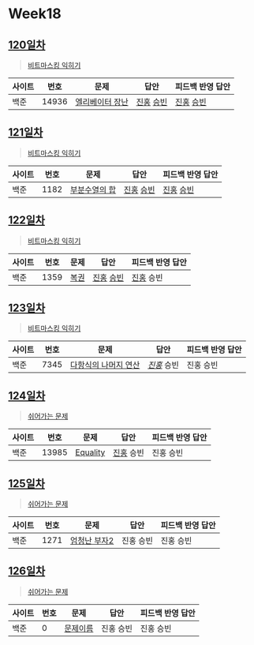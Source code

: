 # Week18

## [120일차](Day120)

> [비트마스킹 익히기](https://www.acmicpc.net/group/workbook/view/9797/32996)

| 사이트 | 번호 | 문제                 | 답안                | 피드백 반영 답안    |
| ------ | ---- | -------------------- | ------------------- | ------------------- |
| 백준   | 14936 | [엘리베이터 장난](https://www.acmicpc.net/problem/14936) | [진홍](Day120/bj14936_kjh.java) [승빈](Day120/bj14936_wsb.java) | [진홍](Day120/bj14936_kjh_fb.java) [승빈](Day120/bj14936_wsb_fb.java) |

## [121일차](Day121)

> [비트마스킹 익히기](https://www.acmicpc.net/group/workbook/view/9797/33021)

| 사이트 | 번호 | 문제                 | 답안                | 피드백 반영 답안    |
| ------ | ---- | -------------------- | ------------------- | ------------------- |
| 백준   | 1182    | [부분수열의 합](https://www.acmicpc.net/problem/1182) | [진홍](Day121/bj1182_kjh.java) [승빈](Day121/bj1182_wsb.java) | [진홍](Day121/bj1182_kjh_fb.java) [승빈](Day121/bj1182_wsb.java) |

## [122일차](Day122)

> [비트마스킹 익히기](https://www.acmicpc.net/group/workbook/view/9797/33061)

| 사이트 | 번호 | 문제                 | 답안                | 피드백 반영 답안    |
| ------ | ---- | -------------------- | ------------------- | ------------------- |
| 백준   | 1359 | [복권](https://www.acmicpc.net/problem/1359) | [진홍](Day122/bj1359_kjh.java) [승빈](Day122/bj1359_wsb.java) | [진홍](Day122/bj1359_kjh.java) 승빈 |

## [123일차](Day123)

> [비트마스킹 익히기](https://www.acmicpc.net/group/workbook/view/9797/33062)

| 사이트 | 번호 | 문제                 | 답안                | 피드백 반영 답안    |
| ------ | ---- | -------------------- | ------------------- | ------------------- |
| 백준   | 7345    | [다항식의 나머지 연산](https://www.acmicpc.net/problem/7345) | *[진홍](Day123/bj7345_kjh.java)* 승빈 | 진홍 승빈 |

## [124일차](Day124)

> [쉬어가는 문제](https://www.acmicpc.net/group/workbook/view/9797/33143)

| 사이트 | 번호 | 문제                 | 답안                | 피드백 반영 답안    |
| ------ | ---- | -------------------- | ------------------- | ------------------- |
| 백준   | 13985 | [Equality](https://www.acmicpc.net/problem/13985) | [진홍](Day124/bj13985_kjh.java) 승빈 | 진홍 승빈 |

## [125일차](Day125)

> [쉬어가는 문제](https://www.acmicpc.net/group/workbook/view/9797/33156)

| 사이트 | 번호 | 문제                 | 답안                | 피드백 반영 답안    |
| ------ | ---- | -------------------- | ------------------- | ------------------- |
| 백준   | 1271    | [엄청난 부자2](https://www.acmicpc.net/problem/1271) | 진홍 승빈 | 진홍 승빈 |


## [126일차](Day126)

> [쉬어가는 문제](문제집링크)

| 사이트 | 번호 | 문제                 | 답안                | 피드백 반영 답안    |
| ------ | ---- | -------------------- | ------------------- | ------------------- |
| 백준   | 0    | [문제이름](문제링크) | 진홍 승빈 | 진홍 승빈 |
